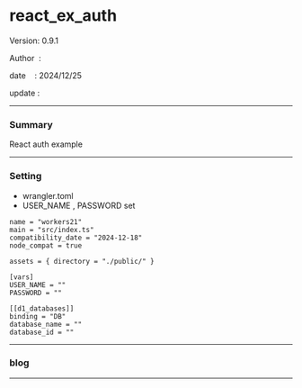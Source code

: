 ﻿# react_ex_auth

 Version: 0.9.1

 Author  :

 date    : 2024/12/25

 update  :

***
### Summary

React auth example

***
### Setting

* wrangler.toml
* USER_NAME , PASSWORD set

```
name = "workers21"
main = "src/index.ts"
compatibility_date = "2024-12-18"
node_compat = true

assets = { directory = "./public/" }

[vars]
USER_NAME = ""
PASSWORD = ""

[[d1_databases]]
binding = "DB"
database_name = ""
database_id = ""
```
***
### blog 

***

